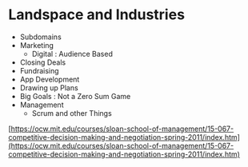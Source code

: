 # Landspace and Industries

* Subdomains
* Marketing
  * Digital : Audience Based
* Closing Deals
* Fundraising
* App Development
* Drawing up Plans
* Big Goals : Not a Zero Sum Game
* Management
  * Scrum and other Things

[https://ocw.mit.edu/courses/sloan-school-of-management/15-067-competitive-decision-making-and-negotiation-spring-2011/index.htm](https://ocw.mit.edu/courses/sloan-school-of-management/15-067-competitive-decision-making-and-negotiation-spring-2011/index.htm)
